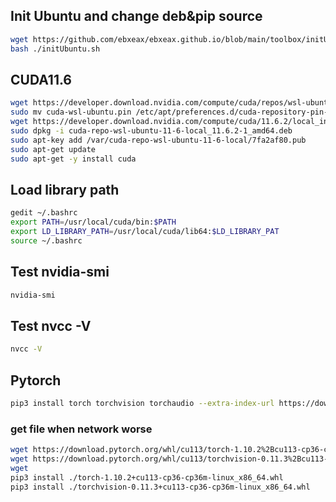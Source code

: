 ## Init Ubuntu and change deb&pip source
```sh
wget https://github.com/ebxeax/ebxeax.github.io/blob/main/toolbox/initUbuntu/initUbuntu.sh
bash ./initUbuntu.sh
```

## CUDA11.6
```sh
wget https://developer.download.nvidia.com/compute/cuda/repos/wsl-ubuntu/x86_64/cuda-wsl-ubuntu.pin
sudo mv cuda-wsl-ubuntu.pin /etc/apt/preferences.d/cuda-repository-pin-600
wget https://developer.download.nvidia.com/compute/cuda/11.6.2/local_installers/cuda-repo-wsl-ubuntu-11-6-local_11.6.2-1_amd64.deb
sudo dpkg -i cuda-repo-wsl-ubuntu-11-6-local_11.6.2-1_amd64.deb
sudo apt-key add /var/cuda-repo-wsl-ubuntu-11-6-local/7fa2af80.pub
sudo apt-get update
sudo apt-get -y install cuda
```
## Load library path
```sh
gedit ~/.bashrc
export PATH=/usr/local/cuda/bin:$PATH
export LD_LIBRARY_PATH=/usr/local/cuda/lib64:$LD_LIBRARY_PAT
source ~/.bashrc
```

## Test nvidia-smi
```sh
nvidia-smi
```

## Test nvcc -V

```sh
nvcc -V
```

## Pytorch


```sh 
pip3 install torch torchvision torchaudio --extra-index-url https://download.pytorch.org/whl/cu113
```
### get file when network worse
```sh
wget https://download.pytorch.org/whl/cu113/torch-1.10.2%2Bcu113-cp36-cp36m-linux_x86_64.whl
wget https://download.pytorch.org/whl/cu113/torchvision-0.11.3%2Bcu113-cp36-cp36m-linux_x86_64.whl
wget 
pip3 install ./torch-1.10.2+cu113-cp36-cp36m-linux_x86_64.whl
pip3 install ./torchvision-0.11.3+cu113-cp36-cp36m-linux_x86_64.whl
```